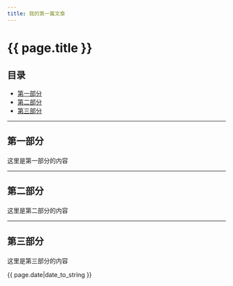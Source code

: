 ```yaml
---
title: 我的第一篇文章
---
```

  
# {{ page.title }}
  
## 目录
+ [第一部分](#partI)
+ [第二部分](#partII)
+ [第三部分](#partIII)
  
----------------------------------
  
## 第一部分 <p id="partI"></p>
这里是第一部分的内容
  
----------------------------------
  
## 第二部分 <p id="partII"></p>
这里是第二部分的内容
  
----------------------------------
  
## 第三部分 <p id="partIII"></p>
这里是第三部分的内容
  
{{ page.date|date_to_string }}